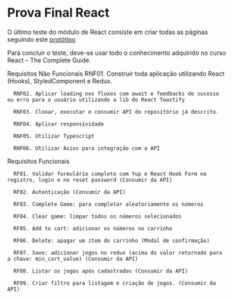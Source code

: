 # Prova Final React

O último teste do módulo de React consiste em criar todas as páginas seguindo este
<a href="https://xd.adobe.com/view/4bd3fba7-f671-4202-b5e2-17137367ef1d-1e80/screen/8497f9e8-5eff-4ae8-8380-b1874cd674c0/">protótipo</a>

Para concluir o teste, deve-se usar todo o conhecimento adquirido no curso React – The Complete Guide.

Requisitos Não Funcionais
      RNF01. Construir toda aplicação utilizando React (Hooks), StyledComponent e Redux.

      RNF02. Aplicar loading nos fluxos com await e feedbacks de sucesso ou erro para o usuário utilizando a lib do React Toastify

      RNF03. Clonar, executar e consumir API do repositório já descrito.

      RNF04. Aplicar responsividade

      RNF05. Utilizar Typescript

      RNF06. Utilizar Axios para integração com a API

Requisitos Funcionais

      RF01. Validar formulário completo com Yup e React Hook Form no registro, login e no reset password (Consumir da API)

      RF02. Autenticação (Consumir da API) 

      RF03. Complete Game: para completar aleatoriamente os números

      RF04. Clear game: limpar todos os números selecionados

      RF05. Add to cart: adicionar os números no carrinho

      RF06. Delete: apagar um item do carrinho (Modal de confirmação)

      RF07. Save: adicionar jogos no redux (acima do valor retornado para a chave: min_cart_value) (Consumir da API) 

      RF08. Listar os jogos após cadastrados (Consumir da API) 

      RF09. Criar filtro para listagem e criação de jogos. (Consumir da API) 
